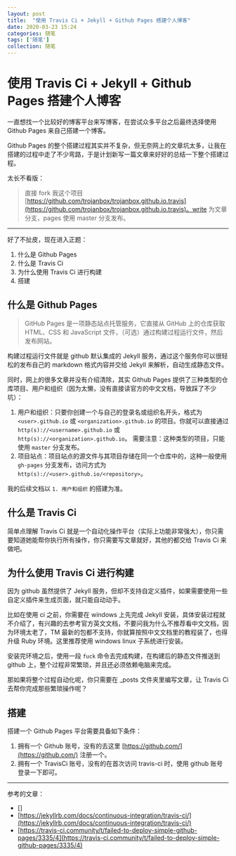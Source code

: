 ```yaml
---
layout: post
title:  "使用 Travis Ci + Jekyll + Github Pages 搭建个人博客"
date: 2020-03-23 15:24
categories: 随笔
tags: ['随笔']
collection: 随笔
---
```


# 使用 Travis Ci + Jekyll + Github Pages 搭建个人博客

一直想找一个比较好的博客平台来写博客，在尝试众多平台之后最终选择使用 Github Pages 来自己搭建一个博客。

Github Pages 的整个搭建过程其实并不复杂，但无奈网上的文章坑太多，让我在搭建的过程中走了不少弯路，于是计划新写一篇文章来好好的总结一下整个搭建过程。


太长不看版：

> 直接 fork 我这个项目 [https://github.com/trojanbox/trojanbox.github.io.travis](https://github.com/trojanbox/trojanbox.github.io.travis)。write 为文章分支，pages 使用 master 分支发布。

----- 

好了不扯皮，现在进入正题：

1. 什么是 Github Pages
2. 什么是 Travis Ci
3. 为什么使用 Travis Ci 进行构建
4. 搭建

## 什么是 Github Pages

> GitHub Pages 是一项静态站点托管服务，它直接从 GitHub 上的仓库获取 HTML、CSS 和 JavaScript 文件，（可选）通过构建过程运行文件，然后发布网站。

构建过程运行文件就是 github 默认集成的 Jekyll 服务，通过这个服务你可以很轻松的发布自己的 markdown 格式内容并交给 Jekyll 来解析，自动生成静态文件。

同时，网上的很多文章并没有介绍清除，其实 Github Pages 提供了三种类型的仓库项目、用户和组织（因为太懒，没有直接读官方的中文文档，导致踩了不少坑）：

1. 用户和组织：只要你创建一个与自己的登录名或组织名开头，格式为 `<user>.github.io` 或 `<organization>.github.io` 的项目。你就可以直接通过 `http(s)://<username>.github.io` 或 `http(s)://<organization>.github.io`。
   需要注意：这种类型的项目，只能使用 `master` 分支发布。
2. 项目站点：项目站点的源文件与其项目存储在同一个仓库中的，这种一般使用 `gh-pages` 分支发布，访问方式为 `http(s)://<user>.github.io/<repository>`。

我的后续文档以 `1. 用户和组织` 的搭建为准。

## 什么是 Travis Ci

简单点理解 Travis Ci 就是一个自动化操作平台（实际上功能非常强大），你只需要知道她能帮你执行所有操作，你只需要写文章就好，其他的都交给 Travis Ci 来做吧。

## 为什么使用 Travis Ci 进行构建

因为 github 虽然提供了 Jekyll 服务，但却不支持自定义插件，如果需要使用一些自定义插件来生成页面，就只能自动动手。

比如在使用 ci 之前，你需要在 windows 上先完成 Jekyll 安装，具体安装过程就不介绍了，有兴趣的去参考官方英文文档，不要问我为什么不推荐看中文文档，因为环境太老了，TM 最新的包都不支持，你就算按照中文文档里的教程装了，也得升级 Ruby 环境。这里推荐使用 windows linux 子系统进行安装。

安装完环境之后，使用一段 `fuck` 命令去完成构建，在构建后的静态文件推送到 github 上，整个过程非常繁琐，并且还必须依赖电脑来完成。

那如果将整个过程自动化呢，你只需要在 _posts 文件夹里编写文章，让 Travis Ci 去帮你完成那些繁琐操作呢？

## 搭建

搭建一个 Github Pages 平台需要具备如下条件：

1. 拥有一个 Github 账号，没有的去这里 [https://github.com/](https://github.com/) 注册一个。
2. 拥有一个 TravisCi 账号，没有的在首次访问 travis-ci 时，使用 github 账号登录一下即可。



----- 

参考的文章：

- []
- [https://jekyllrb.com/docs/continuous-integration/travis-ci/](https://jekyllrb.com/docs/continuous-integration/travis-ci/)
- [https://travis-ci.community/t/failed-to-deploy-simple-github-pages/3335/4](https://travis-ci.community/t/failed-to-deploy-simple-github-pages/3335/4)
